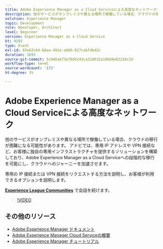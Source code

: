 ```yaml
---
title: Adobe Experience Manager as a Cloud Serviceによる高度なネットワーク
description: 他のサービスがオンプレミスや異なる場所で稼働している場合、クラウドの移行が困難になる可能性があります。 アドビでは、専用 IP アドレスや VPN 接続など、お客様に独自の専用インフラストラクチャを提供するソリューションを構築しており、Adobe Experience Manager as a Cloud Serviceへの段階的な移行を可能にし、クラウドへのジャーニーを加速させます。
solution: Experience Manager
topic: Development
role: Developer, Architect
level: Beginner
version: Experience Manager as a Cloud Service
kt: 9192
type: Event
exl-id: 65e62c64-b8aa-491e-ab86-027cabf4bd2c
duration: 1693
source-git-commit: 5c946ab73e78d4243ca310032a10bb8e82228c3d
workflow-type: tm+mt
source-wordcount: '172'
ht-degree: 3%

---
```


# Adobe Experience Manager as a Cloud Serviceによる高度なネットワーク

他のサービスがオンプレミスや異なる場所で稼働している場合、クラウドの移行が困難になる可能性があります。  アドビでは、専用 IP アドレスや VPN 接続など、お客様に独自の専用インフラストラクチャを提供するソリューションを構築しており、Adobe Experience Manager as a Cloud Serviceへの段階的な移行を可能にし、クラウドへのジャーニーを加速させます。

専用の IP 接続または VPN 接続をリクエストする方法を説明し、お客様が利用できるオプションを説明します。

**[Experience League Communities](https://adobe.ly/3EUTdAo)** で会話を続けます。

>[!VIDEO](https://video.tv.adobe.com/v/337898/?quality=12&learn=on&hidetitle=true)

## その他のリソース

- [Adobe Experience Manager ドキュメント ](https://experienceleague.adobe.com/docs/experience-manager-cloud-service.html?lang=ja)
- [Adobe Experience Manager Cloud Serviceの概要 ](https://experienceleague.adobe.com/docs/experience-manager-cloud-service/overview/home.html?lang=ja)
- [Adobe Experience Manager チュートリアル](https://experienceleague.adobe.com/docs/experience-manager-tutorials.html?lang=ja)
